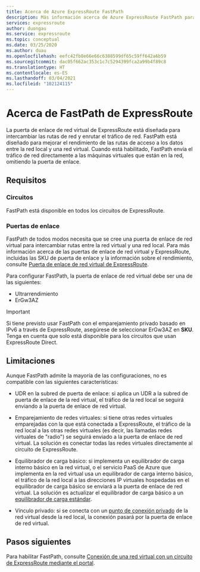 ```yaml
---
title: Acerca de Azure ExpressRoute FastPath
description: Más información acerca de Azure ExpressRoute FastPath para enviar tráfico de red omitiendo la puerta de enlace
services: expressroute
author: duongau
ms.service: expressroute
ms.topic: conceptual
ms.date: 03/25/2020
ms.author: duau
ms.openlocfilehash: eefc42fb8e66e66c6388599df65c59ff642a6b59
ms.sourcegitcommit: dac05f662ac353c1c7c5294399fca2a99b4f89c8
ms.translationtype: HT
ms.contentlocale: es-ES
ms.lasthandoff: 03/04/2021
ms.locfileid: "102124115"
---
```

# <a name="about-expressroute-fastpath"></a>Acerca de FastPath de ExpressRoute

La puerta de enlace de red virtual de ExpressRoute está diseñada para intercambiar las rutas de red y enrutar el tráfico de red. FastPath está diseñado para mejorar el rendimiento de las rutas de acceso a los datos entre la red local y una red virtual. Cuando está habilitado, FastPath envía el tráfico de red directamente a las máquinas virtuales que están en la red, omitiendo la puerta de enlace.

## <a name="requirements"></a>Requisitos

### <a name="circuits"></a>Circuitos

FastPath está disponible en todos los circuitos de ExpressRoute.

### <a name="gateways"></a>Puertas de enlace

FastPath de todos modos necesita que se cree una puerta de enlace de red virtual para intercambiar rutas entre la red virtual y una red local. Para más información acerca de las puertas de enlace de red virtual y ExpressRoute, incluidas las SKU de puerta de enlace y la información sobre el rendimiento, consulte [Puerta de enlace de red virtual de ExpressRoute](expressroute-about-virtual-network-gateways.md).

Para configurar FastPath, la puerta de enlace de red virtual debe ser una de las siguientes:

* Ultrarrendimiento
* ErGw3AZ

> [!IMPORTANT]
> Si tiene previsto usar FastPath con el emparejamiento privado basado en IPv6 a través de ExpressRoute, asegúrese de seleccionar ErGw3AZ en **SKU**. Tenga en cuenta que solo está disponible para los circuitos que usan ExpressRoute Direct.
> 
>

## <a name="limitations"></a>Limitaciones

Aunque FastPath admite la mayoría de las configuraciones, no es compatible con las siguientes características:

* UDR en la subred de puerta de enlace: si aplica un UDR a la subred de puerta de enlace de la red virtual, el tráfico de la red local se seguirá enviando a la puerta de enlace de red virtual.

* Emparejamiento de redes virtuales: si tiene otras redes virtuales emparejadas con la que está conectada a ExpressRoute, el tráfico de la red local a las otras redes virtuales (es decir, las llamadas redes virtuales de "radio") se seguirá enviado a la puerta de enlace de red virtual. La solución es conectar todas las redes virtuales directamente al circuito de ExpressRoute.

* Equilibrador de carga básico: si implementa un equilibrador de carga interno básico en la red virtual, o el servicio PaaS de Azure que implementa en la red virtual usa un equilibrador de carga interno básico, el tráfico de la red local a las direcciones IP virtuales hospedadas en el equilibrador de carga básico se enviará a la puerta de enlace de red virtual. La solución es actualizar el equilibrador de carga básico a un [equilibrador de carga estándar](../load-balancer/load-balancer-overview.md).

* Vínculo privado: si se conecta con un [punto de conexión privado](../private-link/private-link-overview.md) de la red virtual desde la red local, la conexión pasará por la puerta de enlace de red virtual.
 
## <a name="next-steps"></a>Pasos siguientes

Para habilitar FastPath, consulte [Conexión de una red virtual con un circuito de ExpressRoute mediante el portal](expressroute-howto-linkvnet-arm.md#configure-expressroute-fastpath).
